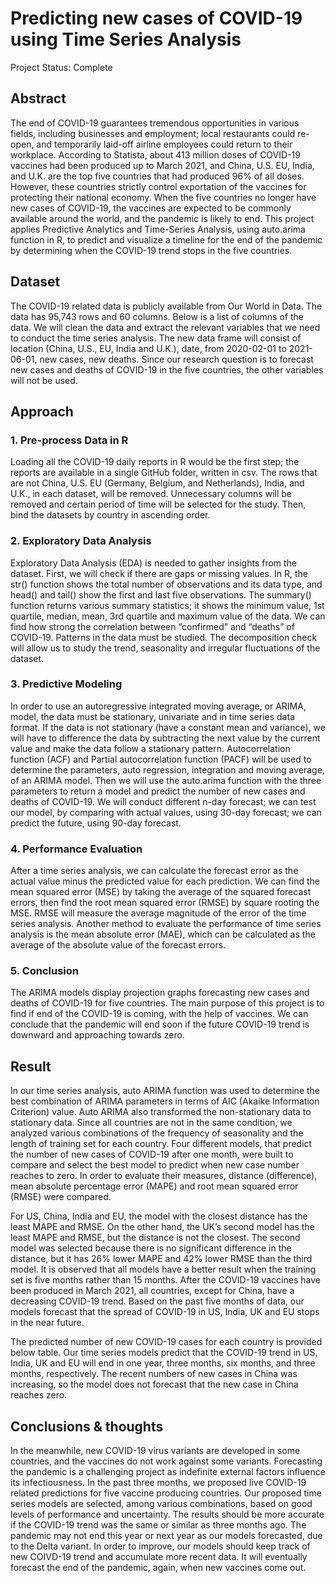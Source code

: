 # Predicting new cases of COVID-19 using Time Series Analysis
Project Status: Complete

## Abstract
The end of COVID-19 guarantees tremendous opportunities in various fields, including businesses and employment; local restaurants could re-open, and temporarily laid-off airline employees could return to their workplace. According to Statista, about 413 million doses of COVID-19 vaccines had been produced up to March 2021, and China, U.S. EU, India, and U.K. are the top five countries that had produced 96% of all doses. However, these countries strictly control exportation of the vaccines for protecting their national economy. When the five countries no longer have new cases of COVID-19, the vaccines are expected to be commonly available around the world, and the pandemic is likely to end. This project applies Predictive Analytics and Time-Series Analysis, using auto.arima function in R, to predict and visualize a timeline for the end of the pandemic by determining when the COVID-19 trend stops in the five countries.

## Dataset
The COVID-19 related data is publicly available from Our World in Data. The data has 95,743 rows and 60 columns. Below is a list of columns of the data. We will clean the data and extract the relevant variables that we need to conduct the time series analysis. The new data frame will consist of location (China, U.S., EU, India and U.K.), date, from 2020-02-01 to 2021-06-01, new cases, new deaths. Since our research question is to forecast new cases and deaths of COVID-19 in the five countries, the other variables will not be used. 

## Approach

### 1. Pre-process Data in R
Loading all the COVID-19 daily reports in R would be the first step; the reports are available in a single GitHub folder, written in csv. The rows that are not China, U.S. EU (Germany, Belgium, and Netherlands), India, and U.K., in each dataset, will be removed. Unnecessary columns will be removed and certain period of time will be selected for the study. Then, bind the datasets by country in ascending order. 

### 2. Exploratory Data Analysis
Exploratory Data Analysis (EDA) is needed to gather insights from the dataset. First, we will check if there are gaps or missing values. In R, the str() function shows the total number of observations and its data type, and head() and tail() show the first and last five observations. The summary() function returns various summary statistics; it shows the minimum value, 1st quartile, median, mean, 3rd quartile and maximum value of the data. We can find how strong the correlation between “confirmed” and “deaths” of COVID-19. Patterns in the data must be studied. The decomposition check will allow us to study the trend, seasonality and irregular fluctuations of the dataset.

### 3. Predictive Modeling
In order to use an autoregressive integrated moving average, or ARIMA, model, the data must be stationary, univariate and in time series data format. If the data is not stationary (have a constant mean and variance), we will have to difference the data by subtracting the next value by the current value and make the data follow a stationary pattern. Autocorrelation function (ACF) and Partial autocorrelation function (PACF) will be used to determine the parameters, auto regression, integration and moving average, of an ARIMA model. Then we will use the auto.arima function with the three parameters to return a model and predict the number of new cases and deaths of COVID-19. We will conduct different n-day forecast; we can test our model, by comparing with actual values, using 30-day forecast; we can predict the future, using 90-day forecast.

### 4. Performance Evaluation
After a time series analysis, we can calculate the forecast error as the actual value minus the predicted value for each prediction. We can find the mean squared error (MSE) by taking the average of the squared forecast errors, then find the root mean squared error (RMSE) by square rooting the MSE. RMSE will measure the average magnitude of the error of the time series analysis. Another method to evaluate the performance of time series analysis is the mean absolute error (MAE), which can be calculated as the average of the absolute value of the forecast errors. 

### 5. Conclusion
The ARIMA models display projection graphs forecasting new cases and deaths of COVID-19 for five countries. The main purpose of this project is to find if end of the COVID-19 is coming, with the help of vaccines. We can conclude that the pandemic will end soon if the future COVID-19 trend is downward and approaching towards zero. 

## Result
In our time series analysis, auto ARIMA function was used to determine the best combination of ARIMA parameters in terms of AIC (Akaike Information Criterion) value. Auto ARIMA also transformed the non-stationary data to stationary data. Since all countries are not in the same condition, we analyzed various combinations of the frequency of seasonality and the length of training set for each country. Four different models, that predict the number of new cases of COVID-19 after one month, were built to compare and select the best model to predict when new case number reaches to zero. In order to evaluate their measures, distance (difference), mean absolute percentage error (MAPE) and root mean squared error (RMSE) were compared.

For US, China, India and EU, the model with the closest distance has the least MAPE and RMSE. On the other hand, the UK’s second model has the least MAPE and RMSE, but the distance is not the closest. The second model was selected because there is no significant difference in the distance, but it has 26% lower MAPE and 42% lower RMSE than the third model. It is observed that all models have a better result when the training set is five months rather than 15 months.
After the COVID-19 vaccines have been produced in March 2021, all countries, except for China, have a decreasing COVID-19 trend. Based on the past five months of data, our models forecast that the spread of COVID-19 in US, India, UK and EU stops in the near future.

The predicted number of new COVID-19 cases for each country is provided below table. Our time series models predict that the COVID-19 trend in US, India, UK and EU will end in one year, three months, six months, and three months, respectively. The recent numbers of new cases in China was increasing, so the model does not forecast that the new case in China reaches zero. 

## Conclusions & thoughts
In the meanwhile, new COVID-19 virus variants are developed in some countries, and the vaccines do not work against some variants. Forecasting the pandemic is a challenging project as indefinite external factors influence its infectiousness. In the past three months, we proposed live COVID-19 related predictions for five vaccine producing countries. Our proposed time series models are selected, among various combinations, based on good levels of performance and uncertainty. The results should be more accurate if the COVID-19 trend was the same or similar as three months ago.
The pandemic may not end this year or next year as our models forecasted, due to the Delta variant. In order to improve, our models should keep track of new COIVD-19 trend and accumulate more recent data. It will eventually forecast the end of the pandemic, again, when new vaccines come out. 
